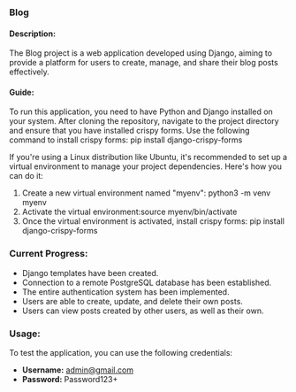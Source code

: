 ### Blog

#### Description:
The Blog project is a web application developed using Django, 
aiming to provide a platform for users to create, 
manage, and share their blog posts effectively. 

#### Guide:
To run this application, you need to have Python and Django installed on your system. 
After cloning the repository, navigate to the project directory and ensure that you have installed crispy forms. 
Use the following command to install crispy forms: pip install django-crispy-forms

If you're using a Linux distribution like Ubuntu, it's recommended to set up a virtual environment to manage your project dependencies. Here's how you can do it:

  1. Create a new virtual environment named "myenv": python3 -m venv myenv
  2. Activate the virtual environment:source myenv/bin/activate
  3. Once the virtual environment is activated, install crispy forms: pip install django-crispy-forms

### Current Progress:

- Django templates have been created.
- Connection to a remote PostgreSQL database has been established.
- The entire authentication system has been implemented.
- Users are able to create, update, and delete their own posts.
- Users can view posts created by other users, as well as their own.

### Usage:

To test the application, you can use the following credentials:

- **Username:** admin@gmail.com
- **Password:** Password123+
